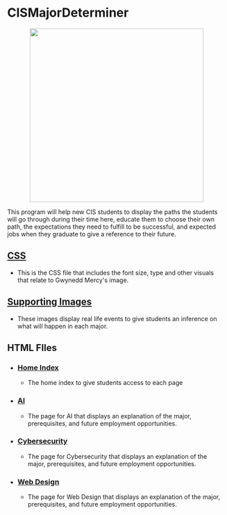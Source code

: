 # CISMajorDeterminer
<p align="center">
 <img width="400" src="https://ql6-docs-images.s3.amazonaws.com/test/img/gmercyu-logo.png$595">
<p>
This program will help new CIS students to display the paths the students will go through during their time here, educate them to choose their own path, the expectations they need to fulfill to be successful, and expected jobs when they graduate to give a reference to their future. 

## [CSS](https://github.com/DrEnthoosiastic/CISMajorDeterminer/tree/main/Capstone/CSS)
* This is the CSS file that includes the font size, type and other visuals that relate to Gwynedd Mercy's image.

## [Supporting Images](https://github.com/DrEnthoosiastic/CISMajorDeterminer/tree/main/Capstone/Images)
* These images display real life events to give students an inference on what will happen in each major.

## HTML FIles
 * ### [Home Index](https://github.com/DrEnthoosiastic/CISMajorDeterminer/blob/main/Capstone/index.html)
   * The home index to give students access to each page 
 * ### [AI](https://github.com/DrEnthoosiastic/CISMajorDeterminer/blob/main/Capstone/AI.html)
   * The page for AI that displays an explanation of the major, prerequisites, and future employment opportunities.
 * ### [Cybersecurity](https://github.com/DrEnthoosiastic/CISMajorDeterminer/blob/main/Capstone/cyber.html)
   * The page for Cybersecurity that displays an explanation of the major, prerequisites, and future employment opportunities.
 * ### [Web Design](https://github.com/DrEnthoosiastic/CISMajorDeterminer/blob/main/Capstone/web.html)
   * The page for Web Design that displays an explanation of the major, prerequisites, and future employment opportunities.
